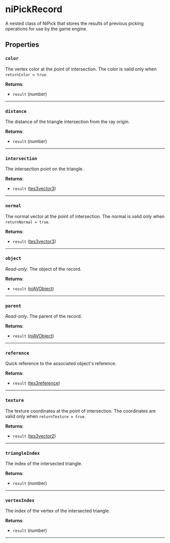 # niPickRecord

A nested class of NiPick that stores the results of previous picking operations for use by the game engine.

## Properties

### `color`

The vertex color at the point of intersection. The color is valid only when `returnColor = true`.

**Returns**:

* `result` (number)

***

### `distance`

The distance of the triangle intersection from the ray origin.

**Returns**:

* `result` (number)

***

### `intersection`

The intersection point on the triangle.

**Returns**:

* `result` ([tes3vector3](../../types/tes3vector3))

***

### `normal`

The normal vector at the point of intersection. The normal is valid only when `returnNormal = true`.

**Returns**:

* `result` ([tes3vector3](../../types/tes3vector3))

***

### `object`

*Read-only*. The object of the record.

**Returns**:

* `result` ([niAVObject](../../types/niAVObject))

***

### `parent`

*Read-only*. The parent of the record.

**Returns**:

* `result` ([niAVObject](../../types/niAVObject))

***

### `reference`

Quick reference to the associated object's reference.

**Returns**:

* `result` ([tes3reference](../../types/tes3reference))

***

### `texture`

The texture coordinates at the point of intersection. The coordinates are valid only when `returnTexture = true`.

**Returns**:

* `result` ([tes3vector2](../../types/tes3vector2))

***

### `triangleIndex`

The index of the intersected triangle.

**Returns**:

* `result` (number)

***

### `vertexIndex`

The index of the vertex of the intersected triangle.

**Returns**:

* `result` (number)

***

